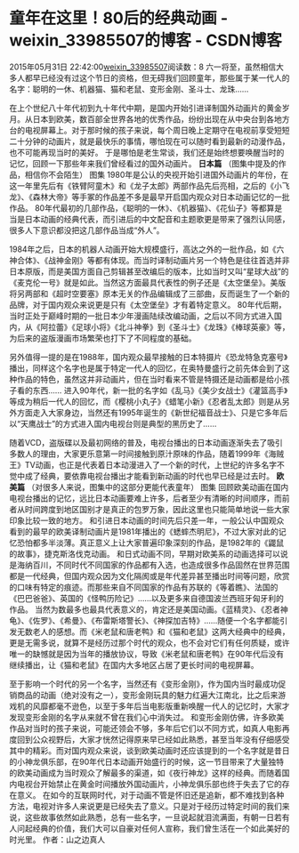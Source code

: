 # 童年在这里！80后的经典动画 - weixin_33985507的博客 - CSDN博客
2015年05月31日 22:42:00[weixin_33985507](https://me.csdn.net/weixin_33985507)阅读数：8
六一将至，虽然相信大多人都早已经没有过这个节日的资格，但无碍我们回顾童年，那些属于某一代人的名字：聪明的一休、机器猫、猫和老鼠、变形金刚、圣斗士、龙珠……

在上个世纪八十年代初到九十年代中期，是国内开始引进译制国外动画片的黄金岁月。从日本到欧美，数百部全世界各地的优秀作品，纷纷出现在从中央台到各地方台的电视屏幕上。对于那时候的孩子来说，每个周日晚上定期守在电视前享受短短二十分钟的动画片，就是最快乐的事情，哪怕现在可以随时看到最新的动漫作品，也不可能再现当时的美好。
于是哪怕是老生常谈，我们还是始终想要唤醒当时的记忆，回顾一下那些年来我们曾经看过的国外动画片。
**日本篇**
（图集中提及的作品，相信你不会陌生）
图集
1980年是公认的央视开始引进国外动画片的年份，在这一年里先后有《铁臂阿童木》和《龙子太郎》两部作品先后亮相，之后的《小飞龙》、《森林大帝》等手冢的作品差不多是最早开启国内观众对日本动画记忆的一批作品。
80年代最初的几部作品，《聪明的一休》、《机器猫》、《花仙子》等都算是当是日本动画的经典代表，而引进后的中文配音和主题歌更是带来了强烈认同感，很多人下意识都没把这几部作品当成“外人”。

1984年之后，日本的机器人动画开始大规模盛行，高达之外的一批作品，如《六神合体》、《战神金刚》等都有体现。而当时译制动画片另一个特色是往往首选并非日本原版，而是美国方面自己剪辑甚至改编后的版本，比如当时又叫“星球大战”的《麦克伦一号》就是如此。当然这方面最具代表性的例子还是《太空堡垒》。美版将另两部和《超时空要塞》原本无关的作品编辑成了三部曲，反而诞生了一个新的品牌，对于国内观众来说更是只有《太空堡垒》才有着特定意义。
80年代后期，当时正处于巅峰时期的一批日本少年漫画陆续改编动画，之后以不同方式进入国内，从《阿拉蕾》《足球小将》《北斗神拳》到《圣斗士》《龙珠》《棒球英豪》等，为后来的盗版漫画市场繁荣也打下了不同程度的基础。

另外值得一提的是在1988年，国内观众最早接触的日本特摄片《恐龙特急克塞号》播出，同样这个名字也是属于特定一代人的回忆，在奥特曼盛行之前先体会到了这种作品的特色，虽然这并非动画片，但在当时看来不管是特摄还是动画都是给小孩子看的东西……
进入90年代，新一批的名字如《乱马》《美少女战士》《灌篮高手》等成为稍后一代人的回忆，而《樱桃小丸子》《蜡笔小新》《忍者乱太郎》则是从另外方面走入大家身边，当然还有1995年诞生的《新世纪福音战士》、只是它多年后以“天鹰战士”的方式进入国内电视台则是典型的黑历史了……

随着VCD，盗版碟以及最初网络的普及，电视台播出的日本动画逐渐失去了吸引多数人的理由，大家更乐意第一时间接触到原汁原味的作品，随着1999年《海贼王》TV动画，也正是代表着日本动漫进入了一个新的时代，上世纪的许多名字不觉中成了经典，要依靠电视台播出才能看到新动画的时代也早已经是过去时。
**欧美篇**
（对很多人来说，图集中的这部分更能代表童年）
图集
回顾欧美动画在国内电视台播出的记忆，远比日本动画要难上许多，后者至少有清晰的时间顺序，而前者从时间跨度到地区国别才是真正的包罗万象，因此这里也只能简单地说一些大家印象比较一致的地方。
和引进日本动画的时间先后只差一年，一般公认中国观众看到的最早的欧美译制动画片是1981年播出的《蟋蟀杰明尼》，不过大家对此的记忆恐怕都多半淡薄。真正意义上让大家普遍印象深刻的作品，是1982年的《鼹鼠的故事》，捷克斯洛伐克动画。
和日式动画不同，早期对欧美系的动画选择可以说是海纳百川，不同时代不同国家的作品都有入选，也造成很多作品固然在世界范围都是一代经典，但国内观众因为文化隔阂或是年代差异甚至播出时间等问题，欣赏的口味有特定的痕迹。而那些来自不同国家的作品有苏联的《等着瞧》、法国的《巴巴爸爸》、英国的《怪鸭历险记》……以及更多来自德国波兰西班牙匈牙利的作品。
当然为数最多也最具代表意义的，肯定还是美国动画。《蓝精灵》、《忍者神龟》、《佐罗》、《希曼》、《布雷斯塔警长》、《神探加吉特》……随便一个名字都能引发无数老人的感想。而《米老鼠和唐老鸭》和《猫和老鼠》这两大经典中的经典，更是无需多说，就算不是经历过那个时代的观众，也不会对它们有任何质疑，或许唯一的缺憾就是因为当年的播放协议，导致《米老鼠和唐老鸭》在90年代后没有继续播出，让《猫和老鼠》在国内大多地区占居了更长时间的电视屏幕。

至于影响一个时代的另一个名字，当然还有《变形金刚》，作为国内当时最成功促销商品的动画（绝对没有之一），变形金刚玩具的魅力红遍大江南北，比之后来游戏机的风靡都毫不逊色，以至于多年后当电影版重新唤醒一代人的记忆时，大家才发现变形金刚的名字从来就不曾在我们心中消失过。
和变形金刚仿佛，许多欧美作品对当时的孩子来说，可能还领会不够，多年后它们以不同方式，如真人电影再度回到公众视野后，大家才恍然记得原来早已经如此熟悉，甚至当年没有仔细感受其中的精彩。而对国内观众来说，谈到欧美动画时还应该提到的一个名字就是昔日的小神龙俱乐部，在90年代日本动画开始盛行的时候，这一节目带来了大量独特的欧美动画成为当时观众了解最多的渠道，如《夜行神龙》这样的经典。而随着国内电视台开始禁止在黄金时间播放外国动画片，小神龙俱乐部也终于失去了它的存在意义。
在如今的互联网时代，对于动画不管是怀旧还是追新，都不难找到各种方法，电视对许多人来说更是已经失去了意义。只是对于经历过特定时间的我们来说，这些故事依然如此熟悉，总有一些名字，一旦说起就泪流满面，有朝一日若有人问起经典的价值，我们大可以自豪对任何人宣称，我们曾生活在一个如此美好的时光里。
作者：山之边真人
